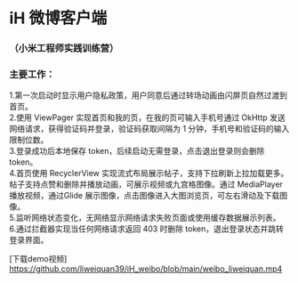 # iH 微博客户端
### （小米工程师实践训练营）
### 主要工作：
1.第一次启动时显示用户隐私政策，用户同意后通过转场动画由闪屏页自然过渡到首页。  
2.使用 ViewPager 实现首页和我的页，在我的页可输入手机号通过 OkHttp 发送网络请求，获得验证码并登录，验证码获取间隔为 1 分钟，手机号和验证码的输入限制位数。  
3.登录成功后本地保存 token，后续启动无需登录，点击退出登录则会删除 token。  
4.首页使用 RecyclerView 实现流式布局展示帖子，支持下拉刷新上拉加载更多。帖子支持点赞和删除并播放动画，可展示视频或九宫格图像。通过 MediaPlayer 播放视频，通过Glide 展示图像，点击图像进入大图浏览页，可左右滑动及下载图像。  
5.监听网络状态变化，无网络显示网络请求失败页面或使用缓存数据展示列表。  
6.通过拦截器实现当任何网络请求返回 403 时删除 token，退出登录状态并跳转登录界面。  

[下载demo视频]
https://github.com/liweiquan39/iH_weibo/blob/main/weibo_liweiquan.mp4


